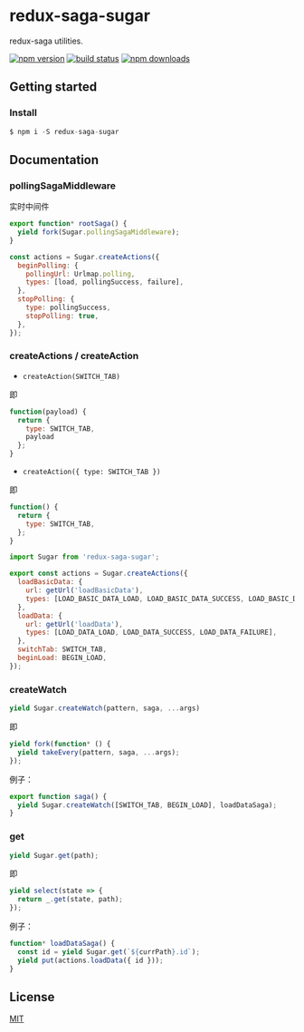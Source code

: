 # redux-saga-sugar

redux-saga utilities.

[![npm version](https://badge.fury.io/js/redux-saga-sugar.png)](https://badge.fury.io/js/redux-saga-sugar)
[![build status](https://travis-ci.org/jasonHzq/redux-saga-sugar.svg)](https://travis-ci.org/jasonHzq/redux-saga-sugar)
[![npm downloads](https://img.shields.io/npm/dt/redux-saga-sugar.svg?style=flat-square)](https://www.npmjs.com/package/rredux-saga-sugar)

## Getting started

### Install

```js
$ npm i -S redux-saga-sugar
```

## Documentation

### pollingSagaMiddleware

实时中间件

```js
export function* rootSaga() {
  yield fork(Sugar.pollingSagaMiddleware);
}

const actions = Sugar.createActions({
  beginPolling: {
    pollingUrl: Urlmap.polling,
    types: [load, pollingSuccess, failure],
  },
  stopPolling: {
    type: pollingSuccess,
    stopPolling: true,
  },
});
```

### createActions / createAction

* `createAction(SWITCH_TAB)`

即

```js
function(payload) {
  return {
    type: SWITCH_TAB,
    payload
  };
}
```

* `createAction({ type: SWITCH_TAB })`

即

```js
function() {
  return {
    type: SWITCH_TAB,
  };
}
```

```js
import Sugar from 'redux-saga-sugar';

export const actions = Sugar.createActions({
  loadBasicData: {
    url: getUrl('loadBasicData'),
    types: [LOAD_BASIC_DATA_LOAD, LOAD_BASIC_DATA_SUCCESS, LOAD_BASIC_DATA_FAILURE],
  },
  loadData: {
    url: getUrl('loadData'),
    types: [LOAD_DATA_LOAD, LOAD_DATA_SUCCESS, LOAD_DATA_FAILURE],
  },
  switchTab: SWITCH_TAB,
  beginLoad: BEGIN_LOAD,
});
```

### createWatch

```js
yield Sugar.createWatch(pattern, saga, ...args)
```

即

```js
yield fork(function* () {
  yield takeEvery(pattern, saga, ...args);
});
```

例子：

```js
export function saga() {
  yield Sugar.createWatch([SWITCH_TAB, BEGIN_LOAD], loadDataSaga);
}
```

### get

```js
yield Sugar.get(path);
```

即

```js
yield select(state => {
  return _.get(state, path);
});
```

例子：

```js
function* loadDataSaga() {
  const id = yield Sugar.get(`${currPath}.id`);
  yield put(actions.loadData({ id }));
}
```

## License

[MIT](https://opensource.org/licenses/MIT)
